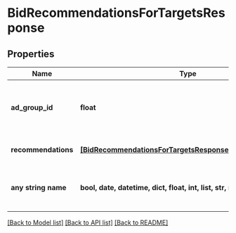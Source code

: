 # BidRecommendationsForTargetsResponse


## Properties
Name | Type | Description | Notes
------------ | ------------- | ------------- | -------------
**ad_group_id** | **float** | The identifier of the ad group that the recommended bid are associated with. | [optional] 
**recommendations** | [**[BidRecommendationsForTargetsResponseRecommendations]**](BidRecommendationsForTargetsResponseRecommendations.md) | An array of recommendation objects. | [optional] 
**any string name** | **bool, date, datetime, dict, float, int, list, str, none_type** | any string name can be used but the value must be the correct type | [optional]

[[Back to Model list]](../README.md#documentation-for-models) [[Back to API list]](../README.md#documentation-for-api-endpoints) [[Back to README]](../README.md)


